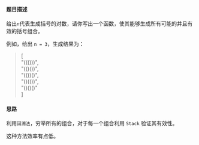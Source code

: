 #### 题目描述

给出```n```代表生成括号的对数，请你写出一个函数，使其能够生成所有可能的并且有效的括号组合。

例如，给出 ```n = 3```，生成结果为：

>   [     
        "((()))",   
        "(()())",   
        "(())()",   
        "()(())",   
        "()()()"    
    ]



#### 思路

利用```回溯法```，穷举所有的组合，对于每一个组合利用 ```Stack``` 验证其有效性。

这种方法效率有点低。


